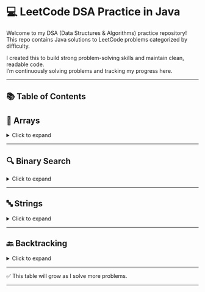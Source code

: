 # 💻 LeetCode DSA Practice in Java

Welcome to my DSA (Data Structures & Algorithms) practice repository!  
This repo contains Java solutions to LeetCode problems categorized by difficulty.

I created this to build strong problem-solving skills and maintain clean, readable code.  
I’m continuously solving problems and tracking my progress here.

---

## 📚 Table of Contents

## 🔢 Arrays
<details>
<summary>Click to expand</summary>

| # | Problem Name | Difficulty | Solution File |
|---|--------------|------------|----------------|
| 1 | [Two Sum](https://leetcode.com/problems/two-sum/) | Easy | [Link](https://github.com/supriyokoner/DSA/blob/main/two_sum.java) |
| 2 | [Three Sum](https://leetcode.com/problems/3sum/) | Medium | [Link](https://github.com/supriyokoner/DSA/blob/main/three_sum.java) |
| 3 | [Sort Colors](https://leetcode.com/problems/sort-colors/) | Medium | [Link](https://github.com/supriyokoner/DSA/blob/main/Sort_Colors.java) |
| 4 | [Product of Array Except Self](https://leetcode.com/problems/product-of-array-except-self/) | Medium | [Link](https://github.com/supriyokoner/DSA/blob/main/Product_ExceptSelf.java) |
| 5 | [Find the Duplicate](https://leetcode.com/problems/find-the-duplicate-number/) | Medium | [Link](https://github.com/supriyokoner/DSA/blob/main/Find_Duplicate.java) |
| 6 | [Container With Most Water](https://leetcode.com/problems/container-with-most-water/) | Medium | [Link](https://github.com/supriyokoner/DSA/blob/main/ContainerWithMostWater.java) |
| 7 | [Trapping RainWater](https://leetcode.com/problems/trapping-rain-water/) | Hard | [Link](https://github.com/supriyokoner/DSA/blob/main/Trapping_Rainwater.java) |
| 8 | [Spiral Matrix](https://leetcode.com/problems/spiral-matrix/) | Medium | [Link](https://github.com/supriyokoner/DSA/blob/main/Spiral_Matrix.java) |
| 9 | [Best Time to Buy and Sell Stock](https://leetcode.com/problems/best-time-to-buy-and-sell-stock/description/) | Easy | [Link](https://github.com/supriyokoner/DSA/blob/main/Stock_BuySell.java) |
| 10 | [Next Permutation](https://leetcode.com/problems/next-permutation/) | Medium | [Link](https://github.com/supriyokoner/DSA/blob/main/Next_Permutation.java) |
| 11 | [Maximum Subarray](https://leetcode.com/problems/maximum-subarray/description/) | Medium | [Link](https://github.com/supriyokoner/DSA/blob/main/Maximum_Subarray.java) |
| 12 | [Beautiful Array](https://leetcode.com/problems/beautiful-array/) | Medium  | [Link](https://github.com/supriyokoner/DSA/blob/main/Beautiful_Array.java)  |


</details>

---

## 🔍 Binary Search
<details>
<summary>Click to expand</summary>

| # | Problem Name | Difficulty | Solution File |
|---|--------------|------------|----------------|
| 1 | [Search 2D Matrix](https://leetcode.com/problems/search-a-2d-matrix-ii/) | Medium | [Link](https://github.com/supriyokoner/DSA/blob/main/Search_in2DMatrix.java) |
| 2 | [Single Element in a Sorted Array](https://leetcode.com/problems/single-element-in-a-sorted-array/) | Medium  | [Link](https://github.com/supriyokoner/DSA/blob/main/SingleElement_inSortedArray.java)  |
| 3 | [Search in Rotated Sorted Array](https://leetcode.com/problems/search-in-rotated-sorted-array/) | Medium  | [Link](https://github.com/supriyokoner/DSA/blob/main/RotatedSorted_Array.java)  |
| 4 | [Peak Index in a Mountain Array](https://leetcode.com/problems/peak-index-in-a-mountain-array/) | Medium  | [Link](https://github.com/supriyokoner/DSA/blob/main/Peak_Index.java)  |

</details>

---

## 🔤 Strings
<details>
<summary>Click to expand</summary>

| # | Problem Name | Difficulty | Solution File |
|---|--------------|------------|----------------|
| 1 | [Valid Palindrome](https://leetcode.com/problems/valid-palindrome/) | Easy | [Link](https://github.com/supriyokoner/DSA/blob/main/Valid_Palindrome.java) |
| 2 | [Valid Anagram](https://leetcode.com/problems/valid-anagram/) | Easy | [Link](https://github.com/supriyokoner/DSA/blob/main/Valid_Anagram.java)  |
| 3 | [Reverse Words in a String](https://leetcode.com/problems/reverse-words-in-a-string/) | Medium | [Link](https://github.com/supriyokoner/DSA/blob/main/Reverse_Words.java)  |
| 4 | [Remove all Occurrences](https://leetcode.com/problems/remove-all-occurrences-of-a-substring/) | Medium | [Link](https://github.com/supriyokoner/DSA/blob/main/Remove_Occurrences.java)  |
| 5 | [Permutation in String](https://leetcode.com/problems/permutation-in-string/) | Medium | [Link](https://github.com/supriyokoner/DSA/blob/main/Check_Inclusion.java)  |
| 6 | [String Compression](https://leetcode.com/problems/string-compression/) | Medium | [Link](https://github.com/supriyokoner/DSA/blob/main/String_Compression.java)  |
| 7 | [Group Anagrams](https://leetcode.com/problems/group-anagrams/) | Medium | [Link](https://github.com/supriyokoner/DSA/blob/main/Group_Anagrams.java)  |


</details>

---

## 🔙 Backtracking
<details>
<summary>Click to expand</summary>

| # | Problem Name | Difficulty | Solution File |
|---|--------------|------------|----------------|
| 1 | [Combination Sum 1](https://leetcode.com/problems/combination-sum/) | Medium | [Link](https://github.com/supriyokoner/DSA/blob/main/CombinationSum.java) |
| 2 | [Combination Sum 2](https://leetcode.com/problems/combination-sum-ii/) | Medium | [Link](https://github.com/supriyokoner/DSA/blob/main/CombinationSum2.java)  |
| 3 | [Palindrome Partitioning](https://leetcode.com/problems/palindrome-partitioning/) | Medium | [Link](https://github.com/supriyokoner/DSA/blob/main/Palindrome_Partitioning.java)  |
| 4 | [N Queens](https://leetcode.com/problems/n-queens/) | Hard | [Link](https://github.com/supriyokoner/DSA/blob/main/N_Queens.java)  |
| 5 | [Sudoku Solver](https://leetcode.com/problems/sudoku-solver/) | Hard | [Link](https://github.com/supriyokoner/DSA/blob/main/Sudoku_Solver.java)  |

</details>

---
✅ This table will grow as I solve more problems.

---
